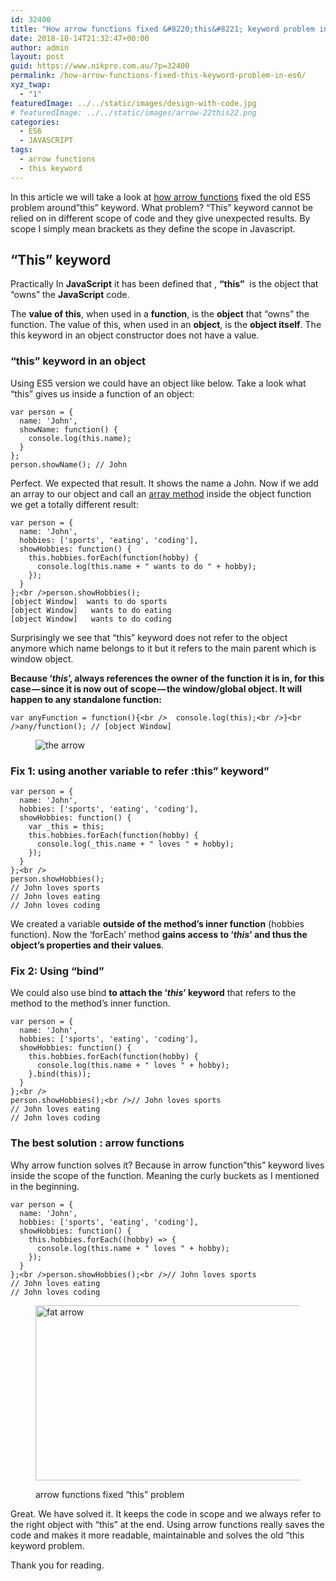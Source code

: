 ```yaml
---
id: 32400
title: "How arrow functions fixed &#8220;this&#8221; keyword problem in ES6?"
date: 2018-10-14T21:32:47+00:00
author: admin
layout: post
guid: https://www.nikpro.com.au/?p=32400
permalink: /how-arrow-functions-fixed-this-keyword-problem-in-es6/
xyz_twap:
  - "1"
featuredImage: ../../static/images/design-with-code.jpg
# featuredImage: ../../static/images/arrow-22this22.png
categories:
  - ES6
  - JAVASCRIPT
tags:
  - arrow functions
  - this keyword
---
```


In this article we will take a look at [how arrow functions](https://www.nikpro.com.au/some-arrow-function-benefits-with-examples-explained/) fixed the old ES5 problem around&#8221;this&#8221; keyword. What problem? &#8220;This&#8221; keyword cannot be relied on in different scope of code and they give unexpected results. By scope I simply mean brackets as they define the scope in Javascript.

## &#8220;This&#8221; keyword

Practically In **JavaScript** it has been defined that , **&#8220;this&#8221;**  is the object that &#8220;owns&#8221; the **JavaScript** code.

The **value of this**, when used in a **function**, is the **object** that &#8220;owns&#8221; the function. The value of this, when used in an **object**, is the **object itself**. The this keyword in an object constructor does not have a value.

### &#8220;this&#8221; keyword in an object

Using ES5 version we could have an object like below. Take a look what &#8220;this&#8221; gives us inside a function of an object:

```
var person = {
  name: 'John',
  showName: function() {
    console.log(this.name);
  }
};
person.showName(); // John
```

Perfect. We expected that result. It shows the name a John. Now if we add an array to our object and call an [array method](https://www.nikpro.com.au/some-important-notes-explained-around-arrays-in-javascript/) inside the object function we get a totally different result:

```
var person = {
  name: 'John',
  hobbies: ['sports', 'eating', 'coding'],
  showHobbies: function() {
    this.hobbies.forEach(function(hobby) {
      console.log(this.name + " wants to do " + hobby);
    });
  }
};<br />person.showHobbies();
[object Window]  wants to do sports
[object Window]   wants to do eating
[object Window]   wants to do coding
```

Surprisingly we see that &#8220;this&#8221; keyword does not refer to the object anymore which name belongs to it but it refers to the main parent which is window object.

**Because ‘_this_’, always references the owner of the function it is in, for this case — since it is now out of scope — the window/global object. It will happen to any standalone function:**

```
var anyFunction = function(){<br />  console.log(this);<br />}<br />any/function(); // [object Window]
```

<figure class="wp-block-image">

<img src="https://www.nikpro.com.authe-arrow.jpeg" alt="the arrow" class="wp-image-32402" /> </figure>

### Fix 1: using another variable to refer :this&#8221; keyword&#8221;

```
var person = {
  name: 'John',
  hobbies: ['sports', 'eating', 'coding'],
  showHobbies: function() {
    var _this = this;
    this.hobbies.forEach(function(hobby) {
      console.log(_this.name + " loves " + hobby);
    });
  }
};<br />
person.showHobbies();
// John loves sports
// John loves eating
// John loves coding
```

We created a variable **outside of the method’s inner function** (hobbies function). Now the ‘forEach’ method **gains access to ‘_this_’ and thus the object’s properties and their values**.

### Fix 2: Using &#8220;bind&#8221;

We could also use bind **to attach the ‘_this_’ keyword** that refers to the method to the method’s inner function.

```
var person = {
  name: 'John',
  hobbies: ['sports', 'eating', 'coding'],
  showHobbies: function() {
    this.hobbies.forEach(function(hobby) {
      console.log(this.name + " loves " + hobby);
    }.bind(this));
  }
};<br />
person.showHobbies();<br />// John loves sports
// John loves eating
// John loves coding
```

### The best solution : arrow functions

Why arrow function solves it? Because in arrow function&#8221;this&#8221; keyword lives inside the scope of the function. Meaning the curly buckets as I mentioned in the beginning.

```
var person = {
  name: 'John',
  hobbies: ['sports', 'eating', 'coding'],
  showHobbies: function() {
    this.hobbies.forEach((hobby) => {
      console.log(this.name + " loves " + hobby);
    });
  }
};<br />person.showHobbies();<br />// John loves sports
// John loves eating
// John loves coding
```

<figure class="wp-block-image is-resized">

<img src="https://www.nikpro.com.aufat-arrow.png" alt="fat arrow" class="wp-image-32403" width="580" height="280" srcset="https://testgatsby.localfat-arrow.png 323w, https://testgatsby.localfat-arrow-300x145.png 300w" sizes="(max-width: 580px) 100vw, 580px" /> <figcaption>arrow functions fixed &#8220;this&#8221; problem</figcaption></figure>

Great. We have solved it. It keeps the code in scope and we always refer to the right object with &#8220;this&#8221; at the end. Using arrow functions really saves the code and makes it more readable, maintainable and solves the old &#8220;this keyword problem.

Thank you for reading.
